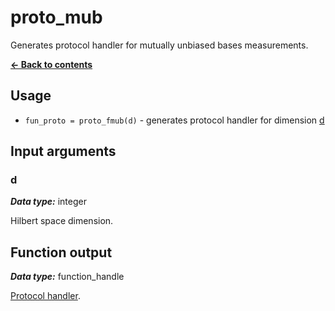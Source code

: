 # proto_mub
Generates protocol handler for mutually unbiased bases measurements.

[**&#8592; Back to contents**](README.md)

## Usage
* `fun_proto = proto_fmub(d)` - generates protocol handler for dimension [d](#arg-d)

## <a name="args">Input arguments</a>

### <a name="arg-d">d</a>
_**Data type:**_ integer

Hilbert space dimension.

## <a name="output">Function output</a>
_**Data type:**_ function_handle

[Protocol handler](qtb_analyze.md#arg-fun_proto).
